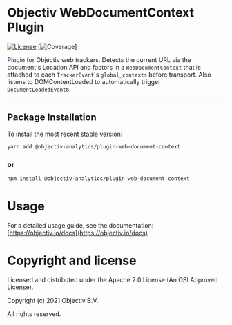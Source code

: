 # Objectiv WebDocumentContext Plugin

[![License][license-badge]][license-url] [![Coverage][coverage-badge]]

Plugin for Objectiv web trackers. Detects the current URL via the document's Location API and factors in a `WebDocumentContext` that is attached to each `TrackerEvent`'s `global_contexts` before transport. Also listens to DOMContentLoaded to automatically trigger `DocumentLoadedEvent`s.

---
## Package Installation
To install the most recent stable version:

```sh
yarn add @objectiv-analytics/plugin-web-document-context
```

### or
```sh
npm install @objectiv-analytics/plugin-web-document-context
```

# Usage
For a detailed usage guide, see the documentation: [https://objectiv.io/docs](https://objectiv.io/docs)

# Copyright and license
Licensed and distributed under the Apache 2.0 License (An OSI Approved License).

Copyright (c) 2021 Objectiv B.V.

All rights reserved.


[license-badge]: https://img.shields.io/badge/license-Apache-2.0-blue.svg
[license-url]: https://www.apache.org/licenses/LICENSE-2.0

[coverage-badge]: https://img.shields.io/badge/Coverage-100%25-brightgreen.svg



